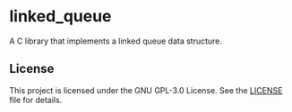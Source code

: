 # linked_queue

A C library that implements a linked queue data structure.

## License

This project is licensed under the GNU GPL-3.0 License. See the [LICENSE](LICENSE) file for details.